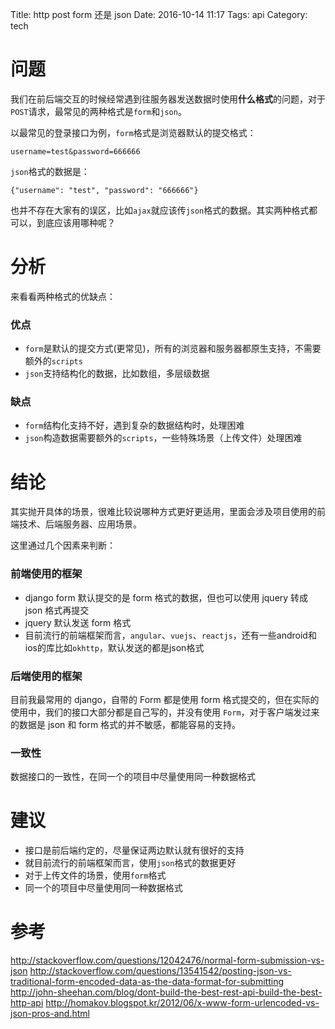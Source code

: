 Title: http post form 还是 json
Date: 2016-10-14 11:17
Tags: api
Category: tech

# 问题
我们在前后端交互的时候经常遇到往服务器发送数据时使用**什么格式**的问题，对于`POST`请求，最常见的两种格式是`form`和`json`。

以最常见的登录接口为例，`form`格式是浏览器默认的提交格式：
```
username=test&password=666666
```
`json`格式的数据是：
```
{"username": "test", "password": "666666"}
```

也并不存在大家有的误区，比如`ajax`就应该传`json`格式的数据。其实两种格式都可以，到底应该用哪种呢？


# 分析
来看看两种格式的优缺点：

### 优点
- `form`是默认的提交方式(更常见)，所有的浏览器和服务器都原生支持，不需要额外的`scripts`
- `json`支持结构化的数据，比如数组，多层级数据

### 缺点
- `form`结构化支持不好，遇到复杂的数据结构时，处理困难
- `json`构造数据需要额外的`scripts`，一些特殊场景（上传文件）处理困难

# 结论
其实抛开具体的场景，很难比较说哪种方式更好更适用，里面会涉及项目使用的前端技术、后端服务器、应用场景。

这里通过几个因素来判断：

### 前端使用的框架
- django form 默认提交的是 form 格式的数据，但也可以使用 jquery 转成 json 格式再提交
- jquery 默认发送 form 格式
- 目前流行的前端框架而言，`angular`、`vuejs`、`reactjs`，还有一些android和ios的库比如`okhttp`，默认发送的都是json格式

### 后端使用的框架
目前我最常用的 django，自带的 Form 都是使用 form 格式提交的，但在实际的使用中，我们的接口大部分都是自己写的，并没有使用 `Form`，对于客户端发过来的数据是 json 和 form 格式的并不敏感，都能容易的支持。

### 一致性
数据接口的一致性，在同一个的项目中尽量使用同一种数据格式

# 建议
- 接口是前后端约定的，尽量保证两边默认就有很好的支持
- 就目前流行的前端框架而言，使用`json`格式的数据更好
- 对于上传文件的场景，使用`form`格式
- 同一个的项目中尽量使用同一种数据格式

# 参考
<http://stackoverflow.com/questions/12042476/normal-form-submission-vs-json>
<http://stackoverflow.com/questions/13541542/posting-json-vs-traditional-form-encoded-data-as-the-data-format-for-submitting>
<http://john-sheehan.com/blog/dont-build-the-best-rest-api-build-the-best-http-api>
<http://homakov.blogspot.kr/2012/06/x-www-form-urlencoded-vs-json-pros-and.html>
